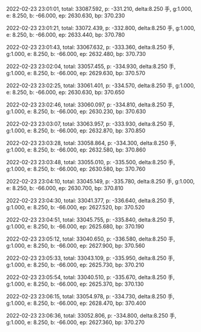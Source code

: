 2022-02-23 23:01:01, total: 33087.592, p: -331.210, delta:8.250 手, g:1.000, e: 8.250, b: -66.000, ep: 2630.630, bp: 370.230

2022-02-23 23:01:21, total: 33072.439, p: -332.800, delta:8.250 手, g:1.000, e: 8.250, b: -66.000, ep: 2633.440, bp: 370.780

2022-02-23 23:01:43, total: 33067.632, p: -333.360, delta:8.250 手, g:1.000, e: 8.250, b: -66.000, ep: 2632.480, bp: 370.730

2022-02-23 23:02:04, total: 33057.455, p: -334.930, delta:8.250 手, g:1.000, e: 8.250, b: -66.000, ep: 2629.630, bp: 370.570

2022-02-23 23:02:25, total: 33061.401, p: -334.570, delta:8.250 手, g:1.000, e: 8.250, b: -66.000, ep: 2630.630, bp: 370.650

2022-02-23 23:02:46, total: 33060.097, p: -334.810, delta:8.250 手, g:1.000, e: 8.250, b: -66.000, ep: 2630.230, bp: 370.630

2022-02-23 23:03:07, total: 33063.957, p: -333.930, delta:8.250 手, g:1.000, e: 8.250, b: -66.000, ep: 2632.870, bp: 370.850

2022-02-23 23:03:28, total: 33058.864, p: -334.300, delta:8.250 手, g:1.000, e: 8.250, b: -66.000, ep: 2632.580, bp: 370.860

2022-02-23 23:03:48, total: 33055.010, p: -335.500, delta:8.250 手, g:1.000, e: 8.250, b: -66.000, ep: 2630.580, bp: 370.760

2022-02-23 23:04:10, total: 33045.149, p: -335.780, delta:8.250 手, g:1.000, e: 8.250, b: -66.000, ep: 2630.700, bp: 370.810

2022-02-23 23:04:30, total: 33041.377, p: -336.640, delta:8.250 手, g:1.000, e: 8.250, b: -66.000, ep: 2627.520, bp: 370.520

2022-02-23 23:04:51, total: 33045.755, p: -335.840, delta:8.250 手, g:1.000, e: 8.250, b: -66.000, ep: 2625.680, bp: 370.190

2022-02-23 23:05:12, total: 33040.650, p: -336.580, delta:8.250 手, g:1.000, e: 8.250, b: -66.000, ep: 2627.900, bp: 370.560

2022-02-23 23:05:33, total: 33043.109, p: -335.950, delta:8.250 手, g:1.000, e: 8.250, b: -66.000, ep: 2625.730, bp: 370.210

2022-02-23 23:05:54, total: 33040.510, p: -335.670, delta:8.250 手, g:1.000, e: 8.250, b: -66.000, ep: 2625.370, bp: 370.130

2022-02-23 23:06:15, total: 33054.978, p: -334.730, delta:8.250 手, g:1.000, e: 8.250, b: -66.000, ep: 2628.470, bp: 370.400

2022-02-23 23:06:36, total: 33052.806, p: -334.800, delta:8.250 手, g:1.000, e: 8.250, b: -66.000, ep: 2627.360, bp: 370.270